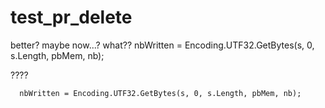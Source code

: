 # test_pr_delete
better?
maybe now...?
what??
                 nbWritten = Encoding.UTF32.GetBytes(s, 0, s.Length, pbMem, nb);
                 
????

      nbWritten = Encoding.UTF32.GetBytes(s, 0, s.Length, pbMem, nb);
